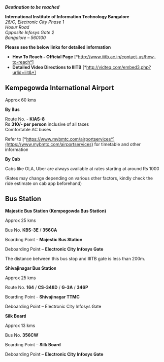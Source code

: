 ***Destination to be reached***

**International Institute of Information Technology Bangalore**  
*26/C, Electronic City Phase 1*  
*Hosur Road*  
*Opposite Infosys Gate 2*  
*Bangalore – 560100*  

**Please see the below links for detailed information**

- **How To Reach - Official Page** [*http://www.iiitb.ac.in/contact-us/how-to-reach*]
- **Detailed Video Directions to IIITB** [*http://vidteq.com/embed3.php?urlid=iiit&*]

## Kempegowda International Airport

Approx 60 kms

**By Bus**

Route No. - **KIAS-8**  
Rs **310/- per person** inclusive of all taxes  
Comfortable AC buses

Refer to
[*https://www.mybmtc.com/airportservices*](https://www.mybmtc.com/airportservices)
for timetable and other information

**By Cab**

Cabs like OLA, Uber are always available at rates starting at around Rs
1000

(Rates may change depending on various other factors, kindly check the
ride estimate on cab app beforehand)

## Bus Station

**Majestic Bus Station (Kempegowda Bus Station)**

Approx 25 kms  

Bus No. **KBS-3E** / **356CA**

Boarding Point - **Majestic Bus Station**

Deboarding Point – **Electronic City Infosys Gate**

The distance between this bus stop and IIITB gate is less than 200m.

**Shivajinagar Bus Station**

Approx 25 kms 

Route No. **164** / **CS-348D** / **G-3A** / **346P**

Boarding Point - **Shivajinagar TTMC**

Deboarding Point – Electronic City Infosys Gate

**Silk Board**

Approx 13 kms  

Bus No. **356CW**

Boarding Point – **Silk Board**

Deboarding Point – **Electronic City Infosys Gate**
